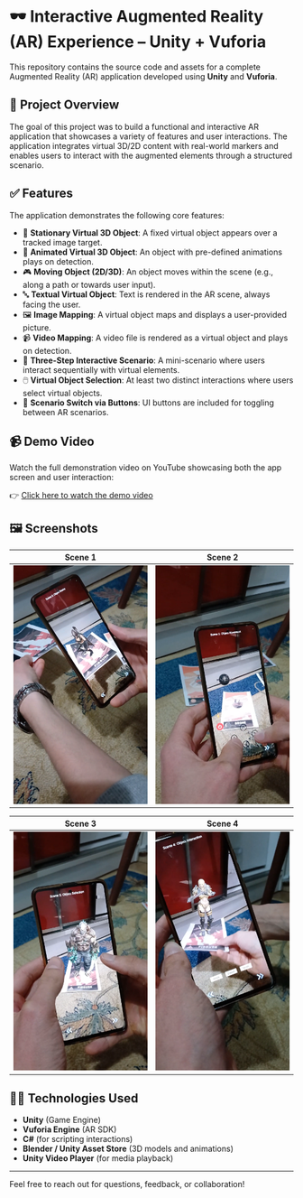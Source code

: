 # 🕶️ Interactive Augmented Reality (AR) Experience – Unity + Vuforia

This repository contains the source code and assets for a complete Augmented Reality (AR) application developed using **Unity** and **Vuforia**.

## 🎯 Project Overview

The goal of this project was to build a functional and interactive AR application that showcases a variety of features and user interactions. The application integrates virtual 3D/2D content with real-world markers and enables users to interact with the augmented elements through a structured scenario.

## ✅ Features

The application demonstrates the following core features:

- 🧱 **Stationary Virtual 3D Object**: A fixed virtual object appears over a tracked image target.
- 🕺 **Animated Virtual 3D Object**: An object with pre-defined animations plays on detection.
- 🎮 **Moving Object (2D/3D)**: An object moves within the scene (e.g., along a path or towards user input).
- 🔤 **Textual Virtual Object**: Text is rendered in the AR scene, always facing the user.
- 🖼️ **Image Mapping**: A virtual object maps and displays a user-provided picture.
- 📹 **Video Mapping**: A video file is rendered as a virtual object and plays on detection.
- 🧩 **Three-Step Interactive Scenario**: A mini-scenario where users interact sequentially with virtual elements.
- 🖱️ **Virtual Object Selection**: At least two distinct interactions where users select virtual objects.
- 📲 **Scenario Switch via Buttons**: UI buttons are included for toggling between AR scenarios.

## 📹 Demo Video

Watch the full demonstration video on YouTube showcasing both the app screen and user interaction:

👉 [Click here to watch the demo video](https://www.youtube.com/watch?v=pU4QrcUt0yE)

## 🖼️ Screenshots

| Scene 1 | Scene 2 |
|---------|---------|
| ![Scene 1 Screenshot](https://github.com/ebylmz/interactive-ar-experience/blob/main/images/scene1.png) | ![Scene 2 Screenshot](https://github.com/ebylmz/interactive-ar-experience/blob/main/images/scene2.png) |

| Scene 3 | Scene 4 |
|---------|---------|
| ![Scene 3 Screenshot](https://github.com/ebylmz/interactive-ar-experience/blob/main/images/scene3.png) | ![Scene 4 Screenshot](https://github.com/ebylmz/interactive-ar-experience/blob/main/images/scene4.png) |

## 🧑‍💻 Technologies Used

- **Unity** (Game Engine)
- **Vuforia Engine** (AR SDK)
- **C#** (for scripting interactions)
- **Blender / Unity Asset Store** (3D models and animations)
- **Unity Video Player** (for media playback)

---

Feel free to reach out for questions, feedback, or collaboration!
